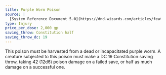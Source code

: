 ```yaml
---
title: Purple Worm Poison
source: |
  [System Reference Document 5.0](https://dnd.wizards.com/articles/features/systems-reference-document-srd)
type: Injury
price_per_dose: 2,000 gp
saving_throw: Constitution half
saving_throw_dc: 19
---
```


This poison must be harvested from a dead or incapacitated purple worm. A creature subjected to this poison must make a DC 19 Constitution saving throw, taking 42 (12d6) poison damage on a failed save, or half as much damage on a successful one.
